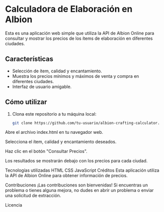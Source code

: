 # Calculadora de Elaboración en Albion

Esta es una aplicación web simple que utiliza la API de Albion Online para consultar y mostrar los precios de los ítems de elaboración en diferentes ciudades.

## Características

- Selección de ítem, calidad y encantamiento.
- Muestra los precios mínimos y máximos de venta y compra en diferentes ciudades.
- Interfaz de usuario amigable.

## Cómo utilizar

1. Clona este repositorio a tu máquina local:

   ```bash
   git clone https://github.com/tu-usuario/albion-crafting-calculator.git
Abre el archivo index.html en tu navegador web.

Selecciona el ítem, calidad y encantamiento deseados.

Haz clic en el botón "Consultar Precios".

Los resultados se mostrarán debajo con los precios para cada ciudad.

Tecnologías utilizadas
HTML
CSS
JavaScript
Créditos
Esta aplicación utiliza la API de Albion Online para obtener información de precios.

Contribuciones
¡Las contribuciones son bienvenidas! Si encuentras un problema o tienes alguna mejora, no dudes en abrir un problema o enviar una solicitud de extracción.

Licencia
